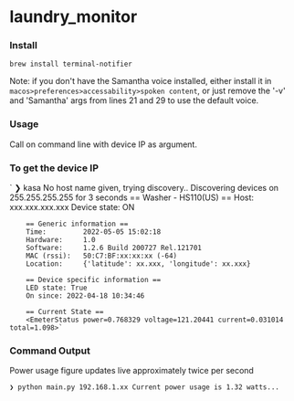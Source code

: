 # laundry_monitor

### Install

`brew install terminal-notifier`

Note: if you don't have the Samantha voice installed, either install it in `macos>preferences>accessability>spoken content`, or just remove the '-v' and 'Samantha' args from lines 21 and 29 to use the default voice. 


### Usage
Call on command line with device IP as argument. 

### To get the device IP
`
❯ kasa
No host name given, trying discovery..
Discovering devices on 255.255.255.255 for 3 seconds
== Washer  - HS110(US) ==
        Host: xxx.xxx.xxx.xxx
        Device state: ON

        == Generic information ==
        Time:         2022-05-05 15:02:18
        Hardware:     1.0
        Software:     1.2.6 Build 200727 Rel.121701
        MAC (rssi):   50:C7:BF:xx:xx:xx (-64)
        Location:     {'latitude': xx.xxx, 'longitude': xx.xxx}

        == Device specific information ==
        LED state: True
        On since: 2022-04-18 10:34:46

        == Current State ==
        <EmeterStatus power=0.768329 voltage=121.20441 current=0.031014 total=1.098>`

### Command Output
Power usage figure updates live approximately twice per second

`
❯ python main.py 192.168.1.xx
Current power usage is 1.32 watts...
`